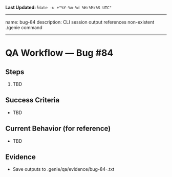 **Last Updated:** !`date -u +"%Y-%m-%d %H:%M:%S UTC"`

---
name: bug-84
description: CLI session output references non-existent ./genie command

---

# QA Workflow — Bug #84

## Steps
1. TBD

## Success Criteria
- TBD

## Current Behavior (for reference)
- TBD

## Evidence
- Save outputs to .genie/qa/evidence/bug-84-<timestamp>.txt
